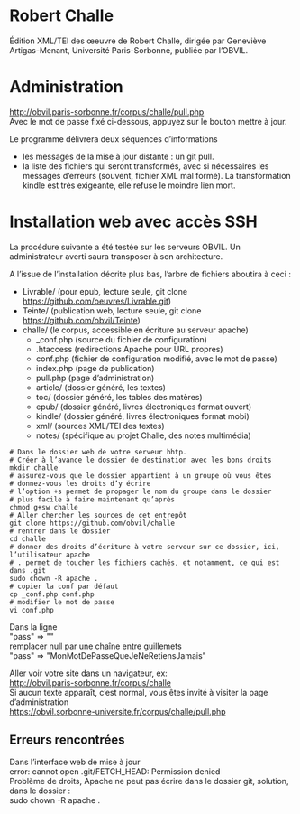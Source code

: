 # Robert Challe

Édition XML/TEI des œeuvre de Robert Challe, dirigée par Geneviève Artigas-Menant, Université Paris-Sorbonne, publiée par l’OBVIL.

# Administration

http://obvil.paris-sorbonne.fr/corpus/challe/pull.php<br/>
Avec le mot de passe fixé ci-dessous, appuyez sur le bouton mettre à jour.

Le programme délivrera deux séquences d’informations

* les messages de la mise à jour distante : un git pull.
* la liste des fichiers qui seront transformés, avec si nécessaires les messages d’erreurs (souvent, fichier XML mal formé). La transformation kindle est très exigeante, elle refuse le moindre lien mort.


# Installation web avec accès SSH

La procédure suivante a été testée sur les serveurs OBVIL. Un administrateur averti saura transposer à son architecture.

A l’issue de l’installation décrite plus bas, l’arbre de fichiers aboutira à ceci :

* Livrable/ (pour epub, lecture seule, git clone https://github.com/oeuvres/Livrable.git)
* Teinte/ (publication web, lecture seule, git clone https://github.com/obvil/Teinte)
* challe/ (le corpus, accessible en écriture au serveur apache)
   * _conf.php (source du fichier de configuration)
   * .htaccess (redirections Apache pour URL propres)
   * conf.php (fichier de configuration modifié, avec le mot de passe)
   * index.php (page de publication)
   * pull.php (page d’administration)
   * article/ (dossier généré, les textes)
   * toc/ (dossier généré, les tables des matères)
   * epub/ (dossier généré, livres électroniques format ouvert)
   * kindle/ (dossier généré, livres électroniques format mobi)
   * xml/ (sources XML/TEI des textes)
   * notes/ (spécifique au projet Challe, des notes multimédia)
   
```
# Dans le dossier web de votre serveur hhtp.
# Créer à l’avance le dossier de destination avec les bons droits
mkdir challe
# assurez-vous que le dossier appartient à un groupe où vous êtes
# donnez-vous les droits d’y écrire
# l’option +s permet de propager le nom du groupe dans le dossier
# plus facile à faire maintenant qu’après
chmod g+sw challe
# Aller chercher les sources de cet entrepôt
git clone https://github.com/obvil/challe
# rentrer dans le dossier
cd challe
# donner des droits d’écriture à votre serveur sur ce dossier, ici, l’utilisateur apache
# . permet de toucher les fichiers cachés, et notamment, ce qui est dans .git
sudo chown -R apache .
# copier la conf par défaut 
cp _conf.php conf.php
# modifier le mot de passe 
vi conf.php
```

Dans la ligne<br/>
"pass" => ""<br/>
remplacer null par une chaîne entre guillemets<br/>
"pass" => "MonMotDePasseQueJeNeRetiensJamais"

Aller voir votre site dans un navigateur, ex:
<br/>http://obvil.paris-sorbonne.fr/corpus/challe
<br/>Si aucun texte apparaît, c’est normal, vous êtes invité à visiter la page d’administration
<br/>https://obvil.sorbonne-universite.fr/corpus/challe/pull.php


## Erreurs rencontrées

Dans l’interface web de mise à jour
<br/>error: cannot open .git/FETCH_HEAD: Permission denied
<br/>Problème de droits, Apache ne peut pas écrire dans le dossier git, solution, dans le dossier :
<br/>sudo chown -R apache .


